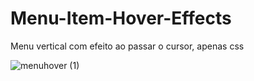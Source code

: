 # Menu-Item-Hover-Effects
Menu vertical com efeito ao passar o cursor, apenas css



![menuhover (1)](https://user-images.githubusercontent.com/46541402/74980294-f1ba1180-540e-11ea-92fb-9acd8832f955.gif)

